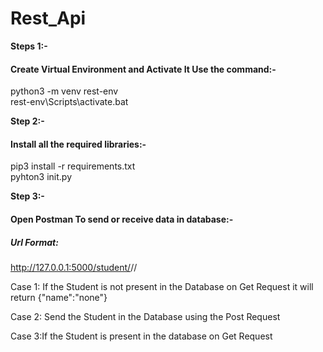 # Rest_Api<br>

**Steps 1:-**<br>
#### Create Virtual Environment  and Activate It Use the command:-<br>
python3 -m venv rest-env<br>
rest-env\Scripts\activate.bat<br>

**Step 2:-**<br>
#### Install all the required libraries:-<br>
pip3 install -r requirements.txt<br>
pyhton3 init.py

**Step 3:-**<br>
#### Open Postman To send or receive data in database:-

##### Url Format:
http://127.0.0.1:5000/student/<Name>/<Age>/<Standard> <br>  

Case 1: If the Student is not present in the Database on Get Request it will return {"name":"none"}<br>

Case 2: Send the Student in the Database using the Post Request<br>

Case 3:If the Student is present in the database on Get Request<br>




